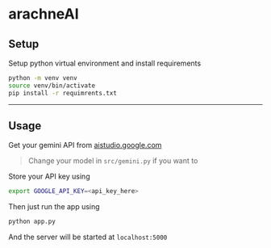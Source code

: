 # arachneAI
## Setup
Setup python virtual environment and install requirements
```bash
python -m venv venv
source venv/bin/activate
pip install -r requimrents.txt
```
***
## Usage
Get your gemini API from [aistudio.google.com](https://aistudio.google.com)
> Change your model in `src/gemini.py` if you want to

Store your API key using
```bash
export GOOGLE_API_KEY=<api_key_here>
```

Then just run the app using
```bash
python app.py
```
And the server will be started at `localhost:5000` 
